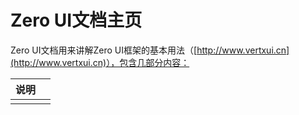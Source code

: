 # Zero UI文档主页

Zero UI文档用来讲解Zero UI框架的基本用法（[http://www.vertxui.cn](http://www.vertxui.cn)），包含几部分内容：

| 说明 |  |
| :--- | :--- |
|  |  |



